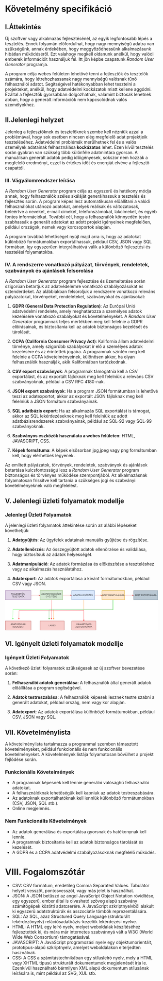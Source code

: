 # Követelmény specifikáció

## I.Áttekintés

Új szoftver vagy alkalmazás fejlesztésénél, az egyik legfontosabb lépés a tesztelés. Ennek folyamán előfordulhat, hogy nagy mennyiségű adatra van szükségünk, annak érdekében, hogy meggyőződhessünk alkalmazásunk hibátlan működéséről. Ezt valahogy megkell oldanunk anélkül, hogy valódi emberek információit használjuk fel. Itt jön képbe csapatunk _Random User Generator_ programja.

A program célja webes felületen lehetővé tenni a fejlesztők és tesztelők számára, hogy létrehozhassanak nagy mennyiségű valósnak tűnő felhasználói adatot. Segítségével hatékonyabban lehet tesztelni a projekteket, anélkül, hogy adatvédelmi kockázatok miatt kellene aggódni. Ezáltal a fejlesztők gyorsabban dolgozhatnak, valamint biztosak lehetnek abban, hogy a generált információk nem kapcsolódnak valós személyekhez.

## II.Jelenlegi helyzet

Jelenleg a fejlesztőknek és tesztelőknek szembe kell nézniük azzal a problémával, hogy sok esetben nincsen elég megfelelő adat projektjeik teszteléséhez. Adatvédelmi problémák merülhetnek fel és a valós személyek adatainak felhasználása **kockázatos** lehet. Ezen kívül tesztelés során gyakran van szükség több különféle adatmintára gyorsan. A manuálisan generált adatok pedig időigényesek, sokszor nem hozzák a megfelelő eredményt, ezzel is értékes időt és energiát elvéve a fejlesztő csapattól.

### III. Vágyálomrendszer leírása

A _Random User Generator_ program célja az egyszerű és hatékony módja annak, hogy felhasználók széles skáláját generálhassuk a tesztelés és fejlesztés során. A program képes lesz automatikusan előállítani a valódi felhasználókat utánozó adatokat, amelyek reálisak és változatosak, beleértve a neveket, e-mail címeket, telefonszámokat, lakcímeket, és egyéb fontos információkat. További cél, hogy a felhasználók könnyedén testre szabhassák a generált adatokat az adott projekt igényeinek megfelelően, például országok, nemek vagy korcsoportok alapján.

A program továbbá lehetőséget nyújt majd arra is, hogy az adatokat különböző formátumokban exportálhassuk, például CSV, JSON vagy SQL formában, így egyszerűen integrálhatóvá válik a különböző fejlesztési és tesztelési folyamatokba.

### IV. A rendszerre vonatkozó pályázat, törvények, rendeletek, szabványok és ajánlások felsorolása

A _Random User Generator_ program fejlesztése és üzemeltetése során szigorúan betartjuk az adatvédelemre vonatkozó szabályozásokat és sztenderdeket. Az alábbiakban felsoroljuk a rendszerre vonatkozó releváns pályázatokat, törvényeket, rendeleteket, szabványokat és ajánlásokat:

1. **GDPR (General Data Protection Regulation)**: Az Európai Unió adatvédelmi rendelete, amely meghatározza a személyes adatok kezelésére vonatkozó szabályokat és követelményeket. A _Random User Generator_ programnak teljes mértékben meg kell felelnie a GDPR előírásainak, és biztosítania kell az adatok biztonságos kezelését és tárolását.

2. **CCPA (California Consumer Privacy Act)**: Kalifornia állam adatvédelmi törvénye, amely szigorúbb szabályokat ír elő a személyes adatok kezelésére és az érintettek jogaira. A programnak szintén meg kell felelnie a CCPA követelményeinek, különösen akkor, ha olyan felhasználók használják, akik Kaliforniában tartózkodnak.

3. **CSV export szabványok**: A programnak támogatnia kell a CSV exportálást, és az exportált fájloknak meg kell felelniük a releváns CSV szabványoknak, például a CSV RFC 4180-nak.

4. **JSON export szabványok**: Ha a program JSON formátumban is lehetővé teszi az adatexportot, akkor az exportált JSON fájloknak meg kell felelniük a JSON formátum szabványainak.

5. **SQL adatbázis export**: Ha az alkalmazás SQL exportálást is támogat, akkor az SQL lekérdezéseknek meg kell felelniük az adott adatbázisrendszerek szabványainak, például az SQL-92 vagy SQL-99 szabványoknak.

6. **Szabványos eszközök használata a webes felületen**: HTML, JAVASCRIPT, CSS.

7. **Képek formátuma**: A képek elsősorban jpg,jpeg vagy png formátumban kell, hogy elérhetőek legyenek.

Az említett pályázatok, törvények, rendeletek, szabványok és ajánlások betartása kulcsfontosságú lesz a _Random User Generator_ program biztonságos és törvényes működése szempontjából. Az alkalmazásnak folyamatosan frissítve kell tartania a szükséges jogi és szabványi követelményeknek való megfelelést.

## V. Jelenlegi üzleti folyamatok modellje

### Jelenlegi Üzleti Folyamatok

A jelenlegi üzleti folyamatok áttekintése során az alábbi lépéseket követhetjük:

1. **Adatgyűjtés**: Az ügyfelek adatainak manuális gyűjtése és rögzítése.

2. **Adatellenőrzés**: Az összegyűjtött adatok ellenőrzése és validálása, hogy biztosítsuk az adatok helyességét.

3. **Adatmanipuláció**: Az adatok formázása és előkészítése a teszteléshez vagy az alkalmazás használatához.

4. **Adatexport**: Az adatok exportálása a kívánt formátumokban, például CSV vagy JSON.

![Jelenlegi üzleti folyamatok modellje](./Abrak/jelenlegi_helyzet.drawio.png)

## VI. Igényelt üzleti folyamatok modellje

### Igényelt Üzleti Folyamatok

A következő üzleti folyamatok szükségesek az új szoftver bevezetése során:

1. **Felhasználói adatok generálása**: A felhasználók által generált adatok előállítása a program segítségével.

2. **Adatok testreszabása**: A felhasználók képesek lesznek testre szabni a generált adatokat, például ország, nem vagy kor alapján.

3. **Adatexport**: Az adatok exportálása különböző formátumokban, például CSV, JSON vagy SQL.

## VII. Követelménylista

A követelménylista tartalmazza a programmal szemben támasztott követelményeket, például funkcionális és nem funkcionális követelményeket. A követelmények listája folyamatosan bővülhet a projekt fejlődése során.

### Funkcionális Követelmények

- A programnak képesnek kell lennie generálni valósághű felhasználói adatokat.
- A felhasználóknak lehetőségük kell kapniuk az adatok testreszabására.
- Az adatoknak exportálhatóknak kell lenniük különböző formátumokban (CSV, JSON, SQL stb.).
- Online megjelenés.

### Nem Funkcionális Követelmények

- Az adatok generálása és exportálása gyorsnak és hatékonynak kell lennie.
- A programnak biztosítania kell az adatok biztonságos tárolását és kezelését.
- A GDPR és a CCPA adatvédelmi szabályozásoknak megfelelő működés.

# VIII. Fogalomszótár

- CSV: CSV formátum, eredetileg Comma Separated Values. Tabulátor helyett vesszőt, pontosvesszőt, vagy más jelet is használhat.
- JSON: A JSON betűszó az angol JavaScript Object Notation rövidítése, egy egyszerű, ember által is olvasható szöveg alapú szabvány számítógépek közötti adatcserére. A JavaScript szkriptnyelvből alakult ki egyszerű adatstruktúrák és asszociatív tömbök reprezentálására.
- SQL: Az SQL, azaz Structured Query Language (strukturált lekérdezőnyelv) relációsadatbázis-kezelők lekérdezési nyelve.
- HTML: A HTML egy leíró nyelv, melyet weboldalak készítéséhez fejlesztettek ki, és mára már internetes szabvánnyá vált a W3C (World Wide Web Consortium) támogatásával.
- JAVASCRIPT: A JavaScript programozási nyelv egy objektumorientált, prototípus-alapú szkriptnyelv, amelyet weboldalakon elterjedten használnak.
- CSS: A CSS a számítástechnikában egy stílusleíró nyelv, mely a HTML vagy XHTML típusú strukturált dokumentumok megjelenését írja le. Ezenkívül használható bármilyen XML alapú dokumentum stílusának leírására is, mint például az SVG, XUL stb.